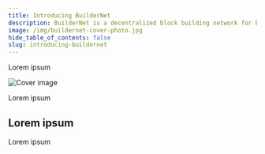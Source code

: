 ```yaml
---
title: Introducing BuilderNet
description: BuilderNet is a decentralized block building network for Ethereum that runs on TEEs and shares MEV with the community.
image: /img/buildernet-cover-photo.jpg
hide_table_of_contents: false
slug: introducing-buildernet
---
```


Lorem ipsum

![Cover image](/img/buildernet-cover-photo.jpg)

<!-- truncate -->

Lorem ipsum

## Lorem ipsum

Lorem ipsum
